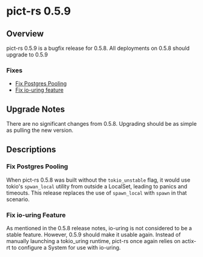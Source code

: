 # pict-rs 0.5.9

## Overview

pict-rs 0.5.9 is a bugfix release for 0.5.8. All deployments on 0.5.8 should upgrade to 0.5.9

### Fixes

- [Fix Postgres Pooling](#fix-postgres-pooling)
- [Fix io-uring feature](#fix-io-uring-feature)


## Upgrade Notes

There are no significant changes from 0.5.8. Upgrading should be as simple as pulling the new
version.


## Descriptions

### Fix Postgres Pooling

When pict-rs 0.5.8 was built without the `tokio_unstable` flag, it would use tokio's `spwan_local`
utility from outside a LocalSet, leading to panics and timeouts. This release replaces the use of
`spawn_local` with `spawn` in that scenario.


### Fix io-uring Feature

As mentioned in the 0.5.8 release notes, io-uring is not considered to be a stable feature. However,
0.5.9 should make it usable again. Instead of manually launching a tokio_uring runtime, pict-rs once
again relies on actix-rt to configure a System for use with io-uring.
